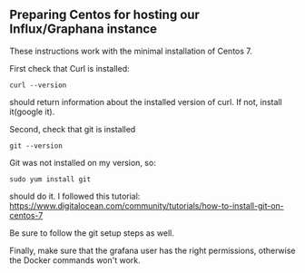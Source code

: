 ## Preparing Centos for hosting our Influx/Graphana instance

These instructions work with the minimal installation of Centos 7.

First check that Curl is installed:

    curl --version

should return information about the installed version of curl.  If not, install it(google it).

Second, check that git is installed

    git --version

Git was not installed on my version, so:

    sudo yum install git

should do it.  I followed this tutorial: https://www.digitalocean.com/community/tutorials/how-to-install-git-on-centos-7

Be sure to follow the git setup steps as well.

Finally, make sure that the grafana user has the right permissions, otherwise the Docker commands won't work.
